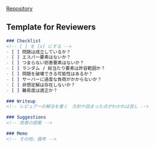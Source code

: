 [Repository](https://github.com/KosenXmasCTF/write_where_what.git)

<!-- なにか言いたいことがあれば -->

## Template for Reviewers
```md
### Checklist
<!-- [ ] を [x] にする -->
- [ ] 問題は成立しているか？
- [ ] エスパー要素はないか？
- [ ] つまらない妨害要素はないか？
- [ ] ランダム / 総当たり要素は許容範囲か？
- [ ] 問題を破壊できる可能性はあるか？
- [ ] サーバーに過度な負荷がかからないか？
- [ ] 非想定解は存在しないか？
- [ ] 難易度は適正か？

### Writeup
<!-- レビュアーの解法を書く　方針や詰まった点がわかれば良し -->

### Suggestions
<!-- 改善の提案 -->

### Memo
<!-- その他，備考 -->
```
